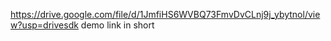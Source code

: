 https://drive.google.com/file/d/1JmfiHS6WVBQ73FmvDvCLnj9j_ybytnol/view?usp=drivesdk
demo link in short
